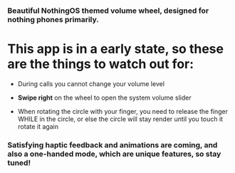 ### Beautiful NothingOS themed volume wheel, designed for nothing phones primarily.

# This app is in a early state, so these are the things to watch out for:

  - During calls you cannot change your volume level

  - **Swipe right** on the wheel to open the system volume slider

  - When rotating the circle with your finger, you need to release the finger WHILE in the circle, or else the circle will stay render until you touch it rotate it again

### Satisfying haptic feedback and animations are coming, and also a one-handed mode, which are unique features, so stay tuned!
